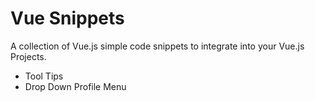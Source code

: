 # Vue Snippets 
A collection of Vue.js simple code snippets to integrate into your Vue.js Projects.

- Tool Tips 
- Drop Down Profile Menu
